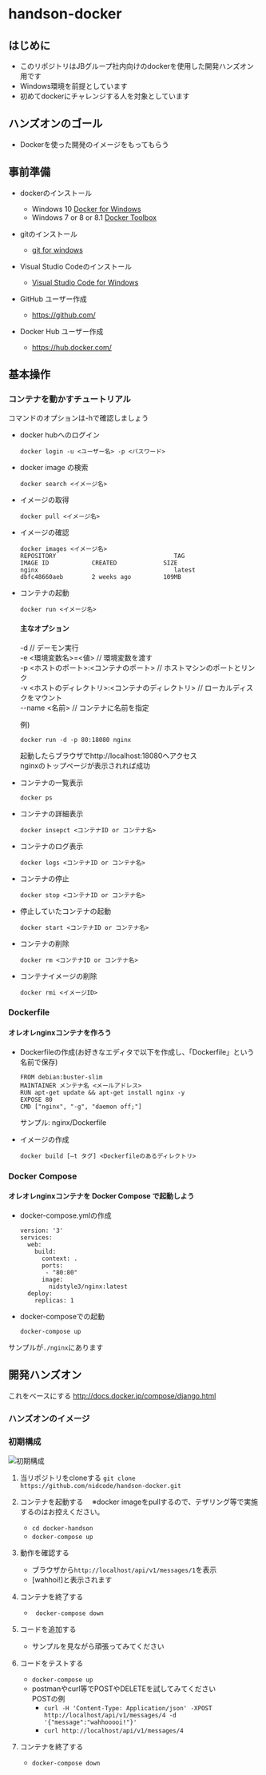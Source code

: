 # handson-docker

## はじめに
- このリポジトリはJBグループ社内向けのdockerを使用した開発ハンズオン用です
- Windows環境を前提としています
- 初めてdockerにチャレンジする人を対象としています

## ハンズオンのゴール
- Dockerを使った開発のイメージをもってもらう


## 事前準備
- dockerのインストール
   - Windows 10 [Docker for Windows](https://docs.docker.com/docker-for-windows/
)
   - Windows 7 or 8 or 8.1  [Docker Toolbox](https://docs.docker.com/toolbox/toolbox_install_windows/#what-you-get-and-how-it-works) 

- gitのインストール
  - [git for windows](https://gitforwindows.org/)

- Visual Studio Codeのインストール
  - [Visual Studio Code for Windows](https://code.visualstudio.com/)

- GitHub ユーザー作成
  - https://github.com/

- Docker Hub ユーザー作成
  - https://hub.docker.com/

## 基本操作
### コンテナを動かすチュートリアル
コマンドのオプションは-hで確認しましょう
- docker hubへのログイン  
  ```
  docker login -u <ユーザー名> -p <パスワード>
  ```
- docker image の検索  
  ```
  docker search <イメージ名>
  ```
- イメージの取得
  ```
  docker pull <イメージ名>
  ```
- イメージの確認
  ```
  docker images <イメージ名>
  REPOSITORY                                 TAG                 IMAGE ID            CREATED             SIZE  
  nginx                                      latest              dbfc48660aeb        2 weeks ago         109MB
  ```
- コンテナの起動
  ```
  docker run <イメージ名>
  ```
  #### 主なオプション  
  -d                                                   // デーモン実行  
  -e <環境変数名>=<値>                                  // 環境変数を渡す  
  -p <ホストのポート>:<コンテナのポート>		          // ホストマシンのポートとリンク  
  -v <ホストのディレクトリ>:<コンテナのディレクトリ>	   // ローカルディスクをマウント  
  --name <名前>				                           // コンテナに名前を指定  

  例)
  ```
  docker run -d -p 80:18080 nginx
  ```
  起動したらブラウザでhttp://localhost:18080へアクセス  
  nginxのトップページが表示されれば成功

- コンテナの一覧表示
  ```
  docker ps
  ```
- コンテナの詳細表示
  ```
  docker insepct <コンテナID or コンテナ名>
  ```
- コンテナのログ表示
  ```
  docker logs <コンテナID or コンテナ名>
  ```
- コンテナの停止 
  ```
  docker stop <コンテナID or コンテナ名>
  ```
- 停止していたコンテナの起動
  ```
  docker start <コンテナID or コンテナ名>
- コンテナの削除
  ```
  docker rm <コンテナID or コンテナ名>
  ```
- コンテナイメージの削除
  ```
  docker rmi <イメージID>
  ```

### Dockerfile
#### オレオレnginxコンテナを作ろう
- Dockerfileの作成(お好きなエディタで以下を作成し、「Dockerfile」という名前で保存)
  ```
  FROM debian:buster-slim
  MAINTAINER メンテナ名 <メールアドレス>
  RUN apt-get update && apt-get install nginx -y
  EXPOSE 80
  CMD ["nginx", "-g", "daemon off;"]
  ```
  サンプル: nginx/Dockerfile

- イメージの作成
  ```
  docker build [–t タグ] <Dockerfileのあるディレクトリ>
  ```

### Docker Compose
#### オレオレnginxコンテナを Docker Compose で起動しよう
- docker-compose.ymlの作成
  ```
  version: '3'
  services:
    web:
      build:
        context: .
        ports: 
         - "80:80"
        image:
          nidstyle3/nginx:latest
    deploy:
      replicas: 1
  ```

- docker-composeでの起動
  ```
  docker-compose up
  ```

サンプルが```./nginx```にあります

## 開発ハンズオン

これをベースにする
http://docs.docker.jp/compose/django.html

### ハンズオンのイメージ


### 初期構成
![初期構成](./images/handson-init.png "ハンズオン初期構成")

1. 当リポジトリをcloneする
  ```git clone https://github.com/nidcode/handson-docker.git```

2. コンテナを起動する
　※docker imageをpullするので、テザリング等で実施するのはお控えください。
    - ```cd docker-handson```
    - ```docker-compose up```

3. 動作を確認する
    - ブラウザから```http://localhost/api/v1/messages/1```を表示
    - [wahhoi!]と表示されます

4. コンテナを終了する
    - ``` docker-compose down```

5. コードを追加する
    - サンプルを見ながら頑張ってみてください

6. コードをテストする
    - ```docker-compose up```
    - postmanやcurl等でPOSTやDELETEを試してみてください  
    POSTの例
      - ```curl -H 'Content-Type: Application/json' -XPOST http://localhost/api/v1/messages/4 -d '{"message":"wahhooooi!"}'```
      - ```curl http://localhost/api/v1/messages/4```

7. コンテナを終了する
    - ```docker-compose down```